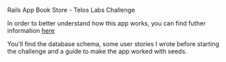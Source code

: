 Rails App Book Store - Telos Labs Challenge

In order to better understand how this app works, you can find futher information [here](https://github.com/MaxenceLenoir/Book-King-Telos/doc)

You'll find the database schema, some user stories I wrote before starting the challenge and a guide to make the app worked with seeds.

